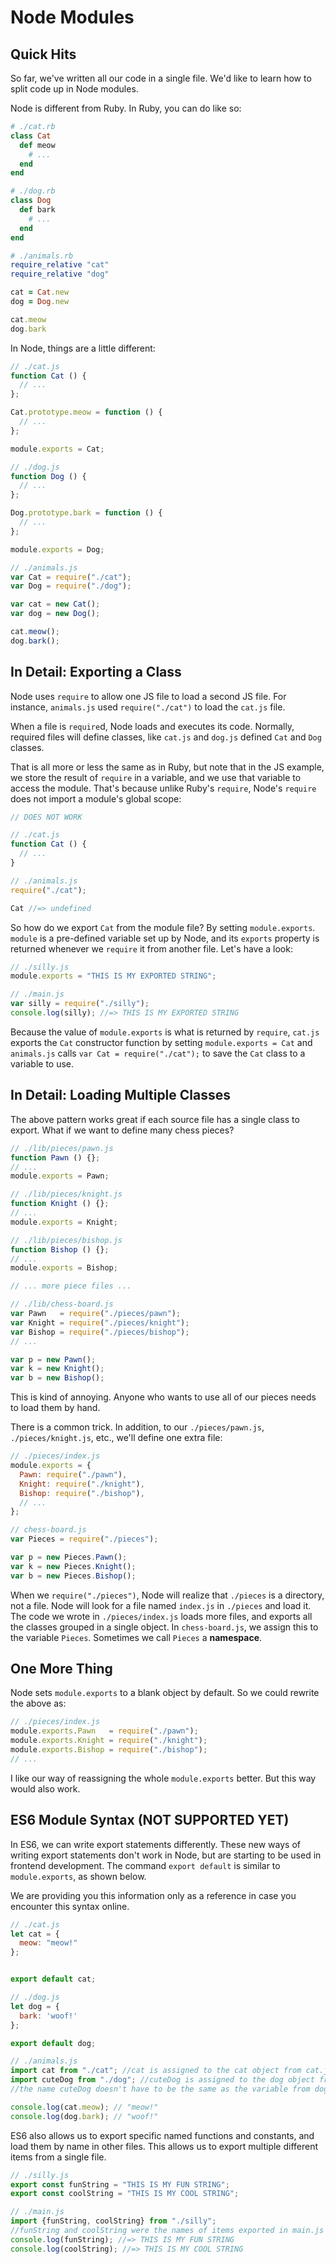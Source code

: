 # Node Modules

## Quick Hits

So far, we've written all our code in a single file. We'd like to learn
how to split code up in Node modules.

Node is different from Ruby. In Ruby, you can do like so:

```ruby
# ./cat.rb
class Cat
  def meow
    # ...
  end
end

# ./dog.rb
class Dog
  def bark
    # ...
  end
end

# ./animals.rb
require_relative "cat"
require_relative "dog"

cat = Cat.new
dog = Dog.new

cat.meow
dog.bark
```

In Node, things are a little different:

```js
// ./cat.js
function Cat () {
  // ...
};

Cat.prototype.meow = function () {
  // ...
};

module.exports = Cat;

// ./dog.js
function Dog () {
  // ...
};

Dog.prototype.bark = function () {
  // ...
};

module.exports = Dog;

// ./animals.js
var Cat = require("./cat");
var Dog = require("./dog");

var cat = new Cat();
var dog = new Dog();

cat.meow();
dog.bark();
```

## In Detail: Exporting a Class

Node uses `require` to allow one JS file to load a second JS file. For
instance, `animals.js` used `require("./cat")` to load the `cat.js`
file.

When a file is `require`d, Node loads and executes its code. Normally,
required files will define classes, like `cat.js` and `dog.js` defined
`Cat` and `Dog` classes.

That is all more or less the same as in Ruby, but note that in the JS
example, we store the result of `require` in a variable, and we use that
variable to access the module. That's because unlike Ruby's `require`,
Node's `require` does not import a module's global scope:

```js
// DOES NOT WORK

// ./cat.js
function Cat () {
  // ...
}

// ./animals.js
require("./cat");

Cat //=> undefined
```

So how do we export `Cat` from the module file? By setting
`module.exports`. `module` is a pre-defined variable set up by Node,
and its `exports` property is returned whenever we `require` it from
another file. Let's have a look:

```js
// ./silly.js
module.exports = "THIS IS MY EXPORTED STRING";

// ./main.js
var silly = require("./silly");
console.log(silly); //=> THIS IS MY EXPORTED STRING
```

Because the value of `module.exports` is what is returned by `require`,
`cat.js` exports the `Cat` constructor function by setting
`module.exports = Cat` and `animals.js` calls
`var Cat = require("./cat");` to save the `Cat` class to a variable to
use.

## In Detail: Loading Multiple Classes

The above pattern works great if each source file has a single class to
export. What if we want to define many chess pieces?

```js
// ./lib/pieces/pawn.js
function Pawn () {};
// ...
module.exports = Pawn;

// ./lib/pieces/knight.js
function Knight () {};
// ...
module.exports = Knight;

// ./lib/pieces/bishop.js
function Bishop () {};
// ...
module.exports = Bishop;

// ... more piece files ...

// ./lib/chess-board.js
var Pawn   = require("./pieces/pawn");
var Knight = require("./pieces/knight");
var Bishop = require("./pieces/bishop");
// ...

var p = new Pawn();
var k = new Knight();
var b = new Bishop();
```

This is kind of annoying. Anyone who wants to use all of our pieces
needs to load them by hand.

There is a common trick. In addition, to our `./pieces/pawn.js`,
`./pieces/knight.js`, etc., we'll define one extra file:

```js
// ./pieces/index.js
module.exports = {
  Pawn: require("./pawn"),
  Knight: require("./knight"),
  Bishop: require("./bishop"),
  // ...
};

// chess-board.js
var Pieces = require("./pieces");

var p = new Pieces.Pawn();
var k = new Pieces.Knight();
var b = new Pieces.Bishop();
```

When we `require("./pieces")`, Node will realize that `./pieces` is a
directory, not a file. Node will look for a file named
`index.js` in `./pieces` and load it. The code we wrote in
`./pieces/index.js` loads more files, and exports all the classes
grouped in a single object. In `chess-board.js`, we assign this to the
variable `Pieces`. Sometimes we call `Pieces` a **namespace**.

## One More Thing

Node sets `module.exports` to a blank object by default. So we could
rewrite the above as:

```js
// ./pieces/index.js
module.exports.Pawn   = require("./pawn");
module.exports.Knight = require("./knight");
module.exports.Bishop = require("./bishop");
// ...
```

I like our way of reassigning the whole `module.exports` better. But
this way would also work.

## ES6 Module Syntax (NOT SUPPORTED YET)

In ES6, we can write export statements differently. These new ways of writing export statements don't work in Node, but are starting to be used in frontend development. The command `export default` is similar to `module.exports`, as shown below.

We are providing you this information only as a reference in case you encounter
this syntax online.

```js
// ./cat.js
let cat = {
  meow: "meow!"
};


export default cat;

// ./dog.js
let dog = {
  bark: 'woof!'
};

export default dog;

// ./animals.js
import cat from "./cat"; //cat is assigned to the cat object from cat.js
import cuteDog from "./dog"; //cuteDog is assigned to the dog object from 'dog.js'
//the name cuteDog doesn't have to be the same as the variable from dog.js

console.log(cat.meow); // "meow!"
console.log(dog.bark); // "woof!"
```

ES6 also allows us to export specific named functions and constants, and load them by name in other files. This allows us to export multiple different items from a single file.

```js
// ./silly.js
export const funString = "THIS IS MY FUN STRING";
export const coolString = "THIS IS MY COOL STRING";

// ./main.js
import {funString, coolString} from "./silly";
//funString and coolString were the names of items exported in main.js
console.log(funString); //=> THIS IS MY FUN STRING
console.log(coolString); //=> THIS IS MY COOL STRING
```
